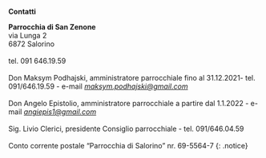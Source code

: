 
__Contatti__

**Parrocchia di San Zenone**<br>
via Lunga 2 <br>
6872 Salorino <br><br>
tel. 091 646.19.59<br><br>
Don Maksym Podhajski, amministratore parrocchiale fino al 31.12.2021- tel. 091/646.19.59 - e-mail *maksym.podhajski@gmail.com*<br><br>
Don Angelo Epistolio, amministratore parrocchiale a partire dal 1.1.2022 -  e-mail *angiepis1@gmail.com*<br><br>
Sig. Livio Clerici, presidente Consiglio parrocchiale - tel. 091/646.04.59<br><br>
Conto corrente postale “Parrocchia di Salorino”	 nr. 69-5564-7 
{: .notice}


